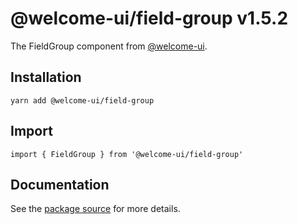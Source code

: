 # @welcome-ui/field-group v1.5.2

The FieldGroup component from [@welcome-ui](http://welcome-ui.com).

## Installation

    yarn add @welcome-ui/field-group

## Import

    import { FieldGroup } from '@welcome-ui/field-group'

## Documentation

See the  [package source](https://github.com/WTTJ/welcome-ui/tree/v1.5.2/packages/FieldGroup) for more details.
